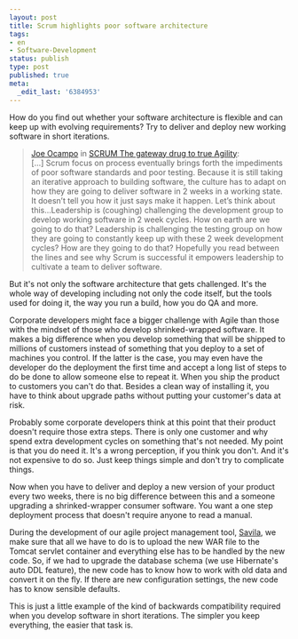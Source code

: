 ```yaml
---
layout: post
title: Scrum highlights poor software architecture
tags:
- en
- Software-Development
status: publish
type: post
published: true
meta:
  _edit_last: '6384953'
---
```

<p>How do you find out whether your software architecture is flexible and can keep up with evolving requirements? Try to deliver and deploy new working software in short iterations.</p>

<blockquote><a href="http://www.lostechies.com/blogs/joe_ocampo/default.aspx">Joe Ocampo</a> in <a href="http://www.lostechies.com/blogs/joe_ocampo/archive/2007/09/08/scrum-the-gateway-drug-to-true-agility.aspx#comments">SCRUM The gateway drug to true Agility</a>:<br>
[...] Scrum focus on process eventually brings forth the impediments of poor software standards and poor testing. Because it is still taking an iterative approach to building software, the culture has to adapt on how they are going to deliver software in 2 weeks in a working state. It doesn&rsquo;t tell you how it just says make it happen. Let&rsquo;s think about this&#8230;Leadership is (coughing) challenging the development group to develop working software in 2 week cycles. How on earth are we going to do that? Leadership is challenging the testing group on how they are going to constantly keep up with these 2 week development cycles? How are they going to do that? Hopefully you read between the lines and see why Scrum is successful it empowers leadership to cultivate a team to deliver software.
</blockquote>

<p>But it's not only the software architecture that gets challenged. It's the whole way of developing including not only the code itself, but the tools used for doing it, the way you run a build, how you do QA and more.</p>

<p>Corporate developers might face a bigger challenge with Agile than those with the mindset of those who develop shrinked-wrapped software. It makes a big difference when you develop something that will be shipped to millions of customers instead of something that you deploy to a set of machines you control. If the latter is the case, you may even have the developer do the deployment the first time and accept a long list of steps to do be done to allow someone else to repeat it. When you ship the product to customers you can't do that. Besides a clean way of installing it, you have to think about upgrade paths without putting your customer's data at risk.</p>

<p>Probably some corporate developers think at this point that their product doesn't require those extra steps. There is only one customer and why spend extra development cycles on something that's not needed. My point is that you do need it. It's a wrong perception, if you think you don't. And it's not expensive to do so. Just keep things simple and don't try to complicate things.</p>

<p>Now when you have to deliver and deploy a new version of your product every two weeks, there is no big difference between this and a someone upgrading a shrinked-wrapper consumer software. You want a one step deployment process that doesn't require anyone to read a manual.</p>

<p>During the development of our agile project management tool, <a href="http://www.caimito.net/caimitoEnglish/categories/Savila/">Savila</a>, we make sure that all we have to do is to upload the new WAR file to the Tomcat servlet container and everything else has to be handled by the new code. So, if we had to upgrade the database schema (we use Hibernate's auto DDL feature), the new code has to know how to work with old data and convert it on the fly. If there are new configuration settings, the new code has to know sensible defaults.</p>

<p>This is just a little example of the kind of backwards compatibility required when you develop software in short iterations. The simpler you keep everything, the easier that task is.</p>

